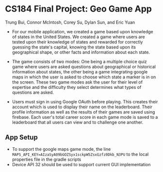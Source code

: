 # CS184 Final Project: Geo Game App
Trung Bui, Connor McIntosh, Corey Su, Dylan Sun, and Eric Yuan
 
 * For our mobile application, we created a game based upon knowledge of states in the United States. We created a game where users are tested upon their knowledge of states and rewarded for correctly guessing the state's capital, knowing the state based upon its geographical shape, or other facts and information about each state.

* The game consists of two modes: One being a multiple choice quiz game where users are asked questions about geographical or historical information about states, the other being a game integrating google maps in which the user is asked to choose which state a marker is in on the screen. These two game modes ask the user for their level of expertise and the difficulty they select determines what types of questions are asked.

* Users must sign in using Google OAuth before playing. This creates their account which is used to display their name on the leaderboard. Their profile information as well as the results of their games are saved using firebase. Each user's total career score in each game mode is saved to a leaderboard that all users can view and to challenge one another.

## App Setup
* To support the google maps game mode, the line `MAPS_API_KEY=AIzaSyA09bGOZSyx1sckpW5ZsxGzfz0Dkb_N3PU` to the local properties file in the gradle scripts
* Device API 32 should be used to support current GUI implementation
